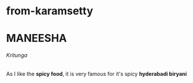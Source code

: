 # from-karamsetty
# MANEESHA
###### Kritunga
As I like the **spicy food**, it is very famous for it's spicy **hyderabadi biryani**